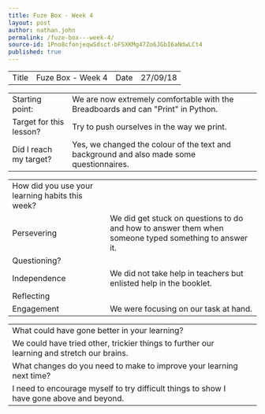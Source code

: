```yaml
---
title: Fuze Box - Week 4
layout: post
author: nathan.john
permalink: /fuze-box---week-4/
source-id: 1Pno8cfonjeqwSdsct-bFSXKMg47Zo6JGbI6aNdwLCt4
published: true
---
```

<table>
  <tr>
    <td>Title</td>
    <td>Fuze Box - Week 4</td>
    <td>Date</td>
    <td>27/09/18</td>
  </tr>
</table>


<table>
  <tr>
    <td>Starting point:</td>
    <td>We are now extremely comfortable with the Breadboards and can "Print" in Python.</td>
  </tr>
  <tr>
    <td>Target for this lesson?</td>
    <td>Try to push ourselves in the way we print.</td>
  </tr>
  <tr>
    <td>Did I reach my target? </td>
    <td>Yes, we changed the colour of the text and background and also made some questionnaires.</td>
  </tr>
</table>


<table>
  <tr>
    <td>How did you use your learning habits this week?</td>
    <td></td>
  </tr>
  <tr>
    <td>Persevering</td>
    <td>We did get stuck on questions to do and how to answer them when someone typed something to answer it.</td>
  </tr>
  <tr>
    <td>Questioning?</td>
    <td></td>
  </tr>
  <tr>
    <td>Independence</td>
    <td>We did not take help in teachers but enlisted help in the booklet.</td>
  </tr>
  <tr>
    <td>Reflecting</td>
    <td></td>
  </tr>
  <tr>
    <td>Engagement</td>
    <td>We were focusing on our task at hand.</td>
  </tr>
</table>


<table>
  <tr>
    <td>What could have gone better in your learning?</td>
    <td></td>
  </tr>
  <tr>
    <td>We could have tried other, trickier things to further our learning and stretch our brains.</td>
    <td></td>
  </tr>
  <tr>
    <td>What changes do you need to make to improve your learning next time?</td>
    <td></td>
  </tr>
  <tr>
    <td>I need to encourage myself to try difficult things to show I have gone above and beyond.</td>
    <td></td>
  </tr>
</table>


